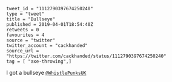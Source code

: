 ```
tweet_id = "1112790397674250240"
type = "tweet"
title = "Bullseye"
published = 2019-04-01T18:54:40Z
retweets = 0
favourites = 4
source = "twitter"
twitter_account = "cackhanded"
source_url = "https://twitter.com/cackhanded/status/1112790397674250240"
tag = [ "axe-throwing",]
```

I got a bullseye [`@WhistlePunksUK`](https://twitter.com/WhistlePunksUK)

<p class='image'><img src='http://mnf.m17s.net/2019/04/01/D3Fs9wwX4AAutRd.jpg' alt=''></p>

